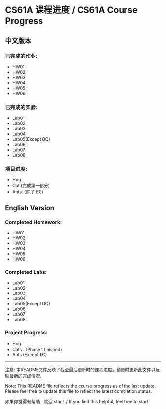 # CS61A 课程进度 / CS61A Course Progress

## 中文版本

### 已完成的作业:
- HW01
- HW02
- HW03
- HW04
- HW05
- HW06

### 已完成的实验:
- Lab01
- Lab02
- Lab03
- Lab04
- Lab05(Except OQ)
- Lab06
- Lab07
- Lab08

### 项目进度:
- Hog 
- Cat (完成第一部分)
- Ants（除了 EC）

## English Version

### Completed Homework:
- HW01
- HW02
- HW03
- HW04
- HW05
- HW06

### Completed Labs:
- Lab01
- Lab02
- Lab03
- Lab04
- Lab05(Except OQ)
- Lab06
- Lab07
- Lab08

### Project Progress:
- Hog
- Cats （Phase 1 finished）
- Ants (Except EC)
---

注意: 本README文件反映了截至最后更新时的课程进度。请随时更新此文件以反映最新的完成情况。

Note: This README file reflects the course progress as of the last update. Please feel free to update this file to reflect the latest completion status.

如果你觉得有帮助，欢迎 star！/ If you find this helpful, feel free to star!